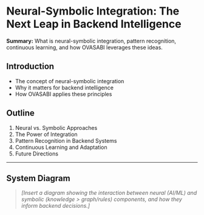 # Neural-Symbolic Integration: The Next Leap in Backend Intelligence

**Summary:** What is neural-symbolic integration, pattern recognition, continuous learning, and how
OVASABI leverages these ideas.

## Introduction

- The concept of neural-symbolic integration
- Why it matters for backend intelligence
- How OVASABI applies these principles

## Outline

1. Neural vs. Symbolic Approaches
2. The Power of Integration
3. Pattern Recognition in Backend Systems
4. Continuous Learning and Adaptation
5. Future Directions

---

## System Diagram

> _[Insert a diagram showing the interaction between neural (AI/ML) and symbolic (knowledge >
> graph/rules) components, and how they inform backend decisions.]_
